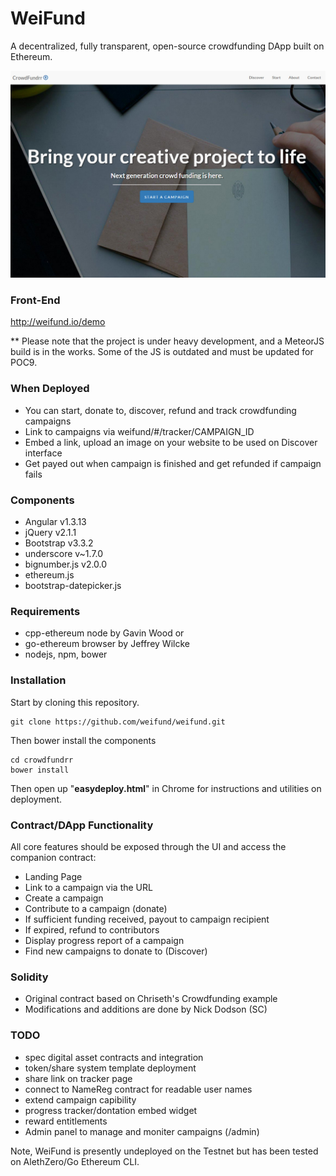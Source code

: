 # WeiFund
A decentralized, fully transparent, open-source crowdfunding DApp built on Ethereum.

<img src="/assets/img/screen0.jpg" />

### Front-End
http://weifund.io/demo

** Please note that the project is under heavy development, and a MeteorJS build is in the works. Some of the JS  is outdated and must be updated for POC9.

### When Deployed
- You can start, donate to, discover, refund and track crowdfunding campaigns
- Link to campaigns via weifund/#/tracker/CAMPAIGN_ID
- Embed a link, upload an image on your website to be used on Discover interface
- Get payed out when campaign is finished and get refunded if campaign fails

### Components
- Angular v1.3.13
- jQuery v2.1.1
- Bootstrap v3.3.2 
- underscore v~1.7.0	
- bignumber.js v2.0.0
- ethereum.js
- bootstrap-datepicker.js

### Requirements
- cpp-ethereum node by Gavin Wood or
- go-ethereum browser by Jeffrey Wilcke
- nodejs, npm, bower

### Installation

Start by cloning this repository.

```
git clone https://github.com/weifund/weifund.git
```

Then bower install the components

```
cd crowdfundrr
bower install
```

Then open up "<b>easydeploy.html</b>" in Chrome for instructions and utilities on deployment.

### Contract/DApp Functionality
All core features should be exposed through the UI and access the companion contract:
- Landing Page
- Link to a campaign via the URL
- Create a campaign
- Contribute to a campaign (donate)
- If sufficient funding received, payout to campaign recipient
- If expired, refund to contributors
- Display progress report of a campaign
- Find new campaigns to donate to (Discover)

### Solidity
- Original contract based on Chriseth's Crowdfunding example
- Modifications and additions are done by Nick Dodson (SC)

### TODO
- spec digital asset contracts and integration
- token/share system template deployment
- share link on tracker page
- connect to NameReg contract for readable user names
- extend campaign capibility
- progress tracker/dontation embed widget
- reward entitlements
- Admin panel to manage and moniter campaigns (/admin)

Note, WeiFund is presently undeployed on the Testnet but has been tested on AlethZero/Go Ethereum CLI.
